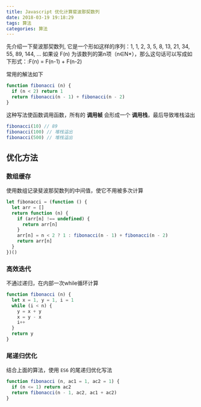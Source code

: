 ```yaml
---
title: Javascript 优化计算斐波那契数列
date: 2018-03-19 19:18:29
tags: 算法
categories: 算法
---
```

先介绍一下斐波那契数列, 它是一个形如这样的序列：1, 1, 2, 3, 5, 8, 13, 21, 34, 55, 89, 144, ...
如果设 F(n) 为该数列的第n项（n∈N*），那么这句话可以写成如下形式：:F(n) = F(n-1) + F(n-2)

常用的解法如下
```javascript
function fibonacci (n) {
  if (n < 2) return 1
  return fibonacci(n - 1) + fibonacci(n - 2)
}
```
这种写法使函数调用函数，所有的 **调用帧** 会形成一个 **调用栈**，最后导致堆栈溢出
```javascript
fibonacci(10) // 89
fibonacci(100) // 堆栈溢出
fibonacci(500) // 堆栈溢出
```
<!--more-->

## 优化方法

### 数组缓存
使用数组记录斐波那契数列的中间值，使它不用被多次计算
```javascript
let fibonacci = (function () {
  let arr = []
  return function (n) {
    if (arr[n] !== undefined) {
      return arr[n]
    }
    arr[n] = n < 2 ? 1 : fibonacci(n - 1) + fibonacci(n - 2)
    return arr[n]
  }
})()
```

### 高效迭代
不通过递归，在内部一次while循环计算
```javascript
function fibonacci (n) {
  let x = 1, y = 1, i = 1
  while (i < n) {
    y = x + y
    x = y - x
    i++
  }
  return y
}
```

### 尾递归优化
结合上面的算法，使用 `ES6` 的尾递归优化写法
```javascript
function fibonacci (n, ac1 = 1, ac2 = 1) {
  if (n <= 1) return ac2
  return fibonacci(n - 1, ac2, ac1 + ac2)
}
```